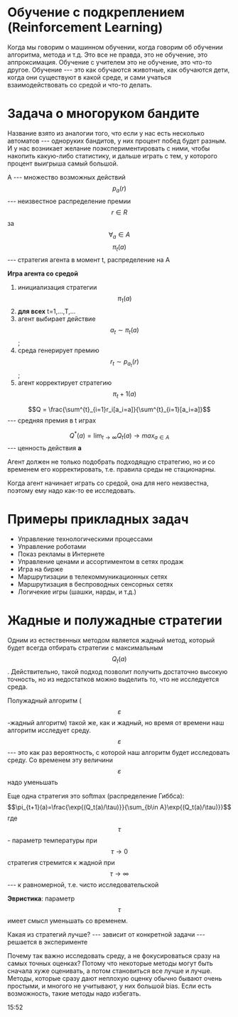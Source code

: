 # Обучение с подкреплением (Reinforcement Learning)

Когда мы говорим о машинном обучении, когда говорим об обучении алгоритма, метода и т.д. Это все не правда, это не обучение, это аппроксимация. Обучение с учителем это не обучение, это что-то другое. 
Обучение --- это как обучаются животные, как обучаются дети, когда они существуют в какой среде, и сами учаться взаимодействовать со средой и что-то делать. 

# Задача о многоруком бандите
Название взято из аналогии того, что если у нас есть несколько автоматов --- одноруких бандитов, у них процент побед будет разным. И у нас возникает желание поэкспериментировать с ними, чтобы накопить какую-либо статистику, и дальше играть с тем, у которого процент выигрыша самый большой. 

A --- множество возможных действий
$$p_a(r)$$ --- неизвестное распределение премии $$r\in R$$ за $$\forall_{a}\in A$$
$$\pi_t(a)$$ --- стратегия агента в момент t, распределение на A

**Игра агента со средой**
1) инициализация стратегии $$\pi_1(a)$$
2) **для всех** t=1,...,T,...
3) агент выбирает действие $$a_t\sim\pi_t(a)$$;
4) среда генерирует премию $$r_t \sim p_{a_t}(r)$$;
5) агент корректирует стратегию $$\pi_t+1(a)$$

$$Q = \frac{\sum^{t}_{i=1}r_i[a_i=a]}{\sum^{t}_{i=1}[a_i=a]}$$ --- средняя премия в t играх

$$Q^*(a) = \lim_{t\rightarrow \infty}Q_t(a)\rightarrow max_{a\in A}$$ --- ценность действия **a**

Агент должен не только подобрать подходящую стратегию, но и со временем его корректировать, т.е. правила среды не стационарны. 

Когда агент начинает играть со средой, она для него неизвестна, поэтому ему надо как-то ее исследовать. 

# Примеры прикладных задач

* Управление технологическими процессами
* Управление роботами
* Показ рекламы в Интернете
* Управление ценами и ассортиментом в сетях продаж
* Игра на бирже
* Маршрутизации в телекоммуникационных сетях
* Маршрутизация в беспроводных сенсорных сетях
* Логичекие игры (шашки, нарды, и т.д.)

# Жадные и полужадные стратегии

Одним из естественных методом является жадный метод, который будет всегда отбирать стратегии с максимальным $$Q_t(a)$$. Действительно, такой подход позволит получить достаточно высокую точность, но из недостатков можно выделить то, что не исследуется среда. 

Полужадный алгоритм ($$\varepsilon$$-жадный алгоритм) такой же, как и жадный, но время от времени наш алгоритм исследует среду. $$\varepsilon$$ --- это как раз вероятность, с которой наш алгоритм будет исследовать среду. Со временем эту величини $$\varepsilon$$ надо уменьшать

Еще одна стратегия это softmax (распределение Гиббса):
$$\pi_{t+1}(a)=\frac{\exp{(Q_t(a)/\tau)}}{\sum_{b\in A}\exp{(Q_t(a)/\tau)}}$$
где $$\tau$$ - параметр температуры
при $$\tau\rightarrow 0$$ стратегия стремится к жадной
при $$\tau\rightarrow \infty$$ --- к равномерной, т.е. чисто исследовательской

**Эвристика**: параметр $$\tau$$ имеет смысл уменьшать со временем.

Какая из стратегий лучше?
--- зависит от конкретной задачи
--- решается в эксперименте

Почему так важно исследовать среду, а не фокусироваться сразу на самых точных оценках? Потому что некоторые методы могут быть сначала хуже оценивать, а потом становиться все лучше и лучше. Методы, которые сразу дают неплохую оценку обычно бывают очень простыми, и многого не учитывают, у них большой bias. Если есть возможность, такие методы надо избегать. 

15:52